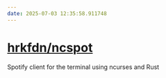 ```yaml
---
date: 2025-07-03 12:35:58.911748
---
```


# [hrkfdn/ncspot](https://github.com/hrkfdn/ncspot)

Spotify client for the terminal using ncurses and Rust